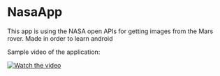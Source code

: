 # NasaApp
This app is using the NASA open APIs for getting images from the Mars rover. Made in order to learn android

Sample video of the application:

[![Watch the video](https://img.youtube.com/vi/g9mVnil24P8/sddefault.jpg)](https://youtu.be/g9mVnil24P8)

